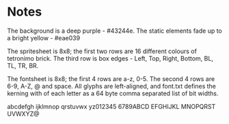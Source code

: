 Notes
=====

The background is a deep purple - #43244e.
The static elements fade up to a bright yellow - #eae039

The spritesheet is 8x8; the first two rows are 16 different colours of tetronimo
brick. The third row is box edges - Left, Top, Right, Bottom, BL, TL, TR, BR.

The fontsheet is 8x8; the first 4 rows are a-z, 0-5. The second 4 rows are 6-9,
A-Z, @ and space. All glyphs are left-aligned, and font.txt defines the kerning
with of each letter as a 64 byte comma separated list of bit widths.


abcdefgh
ijklmnop
qrstuvwx
yz012345
6789ABCD
EFGHIJKL
MNOPQRST
UVWXYZ@